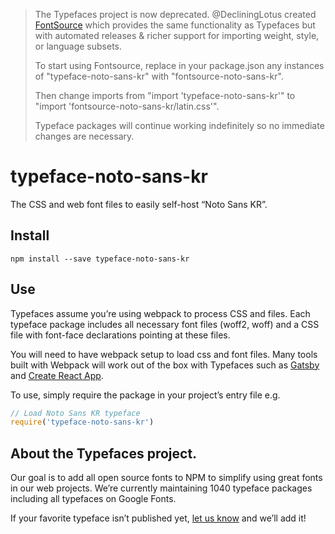 >The Typefaces project is now deprecated. @DecliningLotus created
[FontSource](https://github.com/fontsource/fontsource) which provides the
same functionality as Typefaces but with automated releases & richer
support for importing weight, style, or language subsets.
>
>To start using Fontsource, replace in your package.json any instances of
"typeface-noto-sans-kr" with "fontsource-noto-sans-kr".
>
> Then change imports from "import 'typeface-noto-sans-kr'" to "import 'fontsource-noto-sans-kr/latin.css'".
>
>Typeface packages will continue working indefinitely so no immediate
>changes are necessary.

# typeface-noto-sans-kr

The CSS and web font files to easily self-host “Noto Sans KR”.

## Install

`npm install --save typeface-noto-sans-kr`

## Use

Typefaces assume you’re using webpack to process CSS and files. Each typeface
package includes all necessary font files (woff2, woff) and a CSS file with
font-face declarations pointing at these files.

You will need to have webpack setup to load css and font files. Many tools built
with Webpack will work out of the box with Typefaces such as [Gatsby](https://github.com/gatsbyjs/gatsby)
and [Create React App](https://github.com/facebookincubator/create-react-app).

To use, simply require the package in your project’s entry file e.g.

```javascript
// Load Noto Sans KR typeface
require('typeface-noto-sans-kr')
```

## About the Typefaces project.

Our goal is to add all open source fonts to NPM to simplify using great fonts in
our web projects. We’re currently maintaining 1040 typeface packages
including all typefaces on Google Fonts.

If your favorite typeface isn’t published yet, [let us know](https://github.com/KyleAMathews/typefaces)
and we’ll add it!
